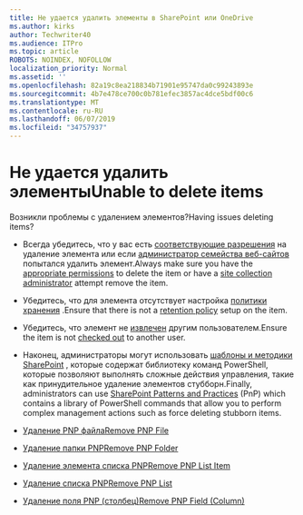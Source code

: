 ```yaml
---
title: Не удается удалить элементы в SharePoint или OneDrive
ms.author: kirks
author: Techwriter40
ms.audience: ITPro
ms.topic: article
ROBOTS: NOINDEX, NOFOLLOW
localization_priority: Normal
ms.assetid: ''
ms.openlocfilehash: 82a19c8ea218834b71901e95747da0c99243893e
ms.sourcegitcommit: 4b7e478ce700c0b781efec3857ac4dce5bdf00c6
ms.translationtype: MT
ms.contentlocale: ru-RU
ms.lasthandoff: 06/07/2019
ms.locfileid: "34757937"
---
```

# <a name="unable-to-delete-items"></a><span data-ttu-id="63b42-102">Не удается удалить элементы</span><span class="sxs-lookup"><span data-stu-id="63b42-102">Unable to delete items</span></span>

<span data-ttu-id="63b42-103">Возникли проблемы с удалением элементов?</span><span class="sxs-lookup"><span data-stu-id="63b42-103">Having issues deleting items?</span></span>

- <span data-ttu-id="63b42-104">Всегда убедитесь, что у вас есть [соответствующие разрешения](https://docs.microsoft.com/sharepoint/default-sharepoint-groups) на удаление элемента или если [администратор семейства веб-сайтов](https://docs.microsoft.com/sharepoint/customize-sharepoint-site-permissions#add-change-or-remove-a-site-collection-administrator) попытался удалить элемент.</span><span class="sxs-lookup"><span data-stu-id="63b42-104">Always make sure you have the [appropriate permissions](https://docs.microsoft.com/sharepoint/default-sharepoint-groups) to delete the item or have a [site collection administrator](https://docs.microsoft.com/sharepoint/customize-sharepoint-site-permissions#add-change-or-remove-a-site-collection-administrator) attempt remove the item.</span></span>

- <span data-ttu-id="63b42-105">Убедитесь, что для элемента отсутствует настройка [политики хранения](https://docs.microsoft.com/office365/securitycompliance/retention-policies) .</span><span class="sxs-lookup"><span data-stu-id="63b42-105">Ensure that there is not a [retention policy](https://docs.microsoft.com/office365/securitycompliance/retention-policies) setup on the item.</span></span>

- <span data-ttu-id="63b42-106">Убедитесь, что элемент не [извлечен](https://support.office.com/article/check-out-check-in-or-discard-changes-to-files-in-a-library-7e2c12a9-a874-4393-9511-1378a700f6de) другим пользователем.</span><span class="sxs-lookup"><span data-stu-id="63b42-106">Ensure the item is not [checked out](https://support.office.com/article/check-out-check-in-or-discard-changes-to-files-in-a-library-7e2c12a9-a874-4393-9511-1378a700f6de) to another user.</span></span>

- <span data-ttu-id="63b42-107">Наконец, администраторы могут использовать [шаблоны и методики SharePoint](https://docs.microsoft.com/powershell/sharepoint/sharepoint-pnp/sharepoint-pnp-cmdlets?view=sharepoint-ps#installation) , которые содержат библиотеку команд PowerShell, которые позволяют выполнять сложные действия управления, такие как принудительное удаление элементов стубборн.</span><span class="sxs-lookup"><span data-stu-id="63b42-107">Finally, administrators can use [SharePoint Patterns and Practices](https://docs.microsoft.com/powershell/sharepoint/sharepoint-pnp/sharepoint-pnp-cmdlets?view=sharepoint-ps#installation) (PnP) which contains a library of PowerShell commands that allow you to perform complex management actions such as force deleting stubborn items.</span></span> 
- [<span data-ttu-id="63b42-108">Удаление PNP файла</span><span class="sxs-lookup"><span data-stu-id="63b42-108">Remove PNP File</span></span>](https://docs.microsoft.com/powershell/module/sharepoint-pnp/remove-pnpfile?view=sharepoint-ps)
- [<span data-ttu-id="63b42-109">Удаление папки PNP</span><span class="sxs-lookup"><span data-stu-id="63b42-109">Remove PNP Folder</span></span>](https://docs.microsoft.com/powershell/module/sharepoint-pnp/remove-pnpfolder?view=sharepoint-ps)
- [<span data-ttu-id="63b42-110">Удаление элемента списка PNP</span><span class="sxs-lookup"><span data-stu-id="63b42-110">Remove PNP List Item</span></span>](https://docs.microsoft.com/powershell/module/sharepoint-pnp/remove-pnplistitem?view=sharepoint-ps)
- [<span data-ttu-id="63b42-111">Удаление списка PNP</span><span class="sxs-lookup"><span data-stu-id="63b42-111">Remove PNP List</span></span>](https://docs.microsoft.com/powershell/module/sharepoint-pnp/remove-pnplist?view=sharepoint-ps)
- [<span data-ttu-id="63b42-112">Удаление поля PNP (столбец)</span><span class="sxs-lookup"><span data-stu-id="63b42-112">Remove PNP Field (Column)</span></span>](https://docs.microsoft.com/powershell/module/sharepoint-pnp/remove-pnpfield?view=sharepoint-ps)